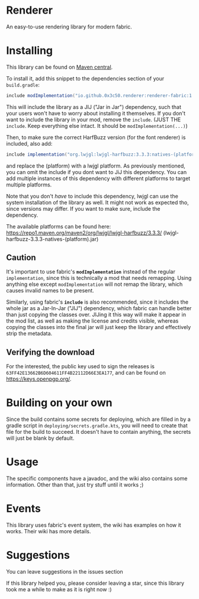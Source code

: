 # Renderer
An easy-to-use rendering library for modern fabric.

# Installing
This library can be found on [Maven central](https://central.sonatype.com/artifact/io.github.0x3c50.renderer/renderer-fabric).

To install it, add this snippet to the dependencies section of your `build.gradle`:
<!-- CHANGE VERSION HERE!!!! -->
```groovy
include modImplementation("io.github.0x3c50.renderer:renderer-fabric:1.2.6")
```
This will include the library as a JIJ ("Jar in Jar") dependency, such that your users won't have to worry about installing it themselves.
If you don't want to include the library in your mod, remove the `include`. (JUST THE `include`. Keep everything else intact. It should be `modImplementation(...)`)

Then, to make sure the correct HarfBuzz version (for the font renderer) is included, also add:
```groovy
include implementation("org.lwjgl:lwjgl-harfbuzz:3.3.3:natives-(platform)")
```
and replace the (platform) with a lwjgl platform. As previously mentioned, you can omit the include if you dont want to JiJ this dependency.
You can add multiple instances of this dependency with different platforms to target multiple platforms.

Note that you don't *have* to include this dependency, lwjgl can use the system installation of the library as well. It might not work as expected tho, since versions may differ. If you want to make sure, include the dependency.

The available platforms can be found here: https://repo1.maven.org/maven2/org/lwjgl/lwjgl-harfbuzz/3.3.3/ (lwjgl-harfbuzz-3.3.3-natives-(platform).jar)

## Caution
It's important to use fabric's **`modImplementation`** instead of the regular `implementation`, since this is technically a mod that needs remapping. Using anything else except `modImplementation` will not remap the library, which causes invalid names to be present.

Similarly, using fabric's **`include`** is also recommended, since it includes the whole jar as a Jar-In-Jar ("JIJ") dependency, which fabric can handle better than just copying the classes over. JIJing it this way will make it appear in the mod list, as well as making the license and credits visible, whereas copying the classes into the final jar will just keep the library and effectively strip the metadata.

## Verifying the download
For the interested, the public key used to sign the releases is `63FF42E13662B6D604611FF4B22112D66E3EA177`, and can be found on https://keys.openpgp.org/.

# Building on your own
Since the build contains some secrets for deploying, which are filled in by a gradle script in `deploying/secrets.gradle.kts`, you will need to create that file for the build to succeed.
It doesn't have to contain anything, the secrets will just be blank by default.

# Usage
The specific components have a javadoc, and the wiki also contains some information. Other than that, just try stuff until it works ;)

# Events
This library uses fabric's event system, the wiki has examples on how it works. Their wiki has more details.

# Suggestions
You can leave suggestions in the issues section

If this library helped you, please consider leaving a star, since this library took me a while to make as it is right now :)
